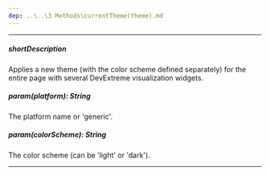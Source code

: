 ```yaml
---
dep: ..\..\3 Methods\currentTheme(theme).md
---
```

---
##### shortDescription
Applies a new theme (with the color scheme defined separately) for the entire page with several DevExtreme visualization widgets.

##### param(platform): String
The platform name or 'generic'.

##### param(colorScheme): String
The color scheme (can be 'light' or 'dark').

---
